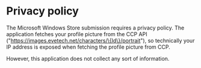 
# Privacy policy

The Microsoft Windows Store submission requires a privacy policy. The application fetches your profile picture
from the CCP API ("https://images.evetech.net/characters/\{Id\}/portrait"), so technically your IP address is exposed
when fetching the profile picture from CCP.

However, this application does not collect any sort of information.